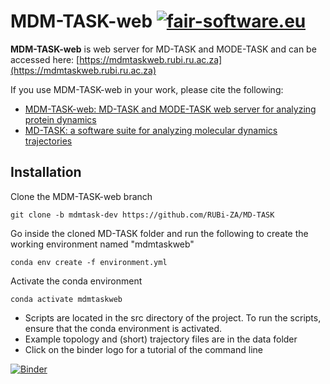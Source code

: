 # MDM-TASK-web [![fair-software.eu](https://img.shields.io/badge/fair--software.eu-%E2%97%8F%20%20%E2%97%8F%20%20%E2%97%8B%20%20%E2%97%8F%20%20%E2%97%8B-orange)](https://fair-software.eu)

**MDM-TASK-web** is web server for MD-TASK and MODE-TASK and can be accessed here: [https://mdmtaskweb.rubi.ru.ac.za](https://mdmtaskweb.rubi.ru.ac.za)

If you use MDM-TASK-web in your work, please cite the following:
 - [MDM-TASK-web: MD-TASK and MODE-TASK web server for analyzing protein dynamics](https://doi.org/10.1016/j.csbj.2021.08.043)
 - [MD-TASK: a software suite for analyzing molecular dynamics trajectories](https://dx.doi.org/10.1093%2Fbioinformatics%2Fbtx349)

## Installation
Clone the MDM-TASK-web branch
```
git clone -b mdmtask-dev https://github.com/RUBi-ZA/MD-TASK
```
Go inside the cloned MD-TASK folder and run the following to create the working environment named "mdmtaskweb"
```
conda env create -f environment.yml
```
Activate the conda environment
```
conda activate mdmtaskweb
```
 - Scripts are located in the src directory of the project. To run the scripts, ensure that the conda environment is activated. 
 - Example topology and (short) trajectory files are in the data folder
 - Click on the binder logo for a tutorial of the command line
 
[![Binder](https://mybinder.org/badge_logo.svg)](https://mybinder.org/v2/gh/RUBi-ZA/MD-TASK/mdmtask-dev?filepath=tutorial%2Fmdmtaskweb_tutorial.ipynb)
